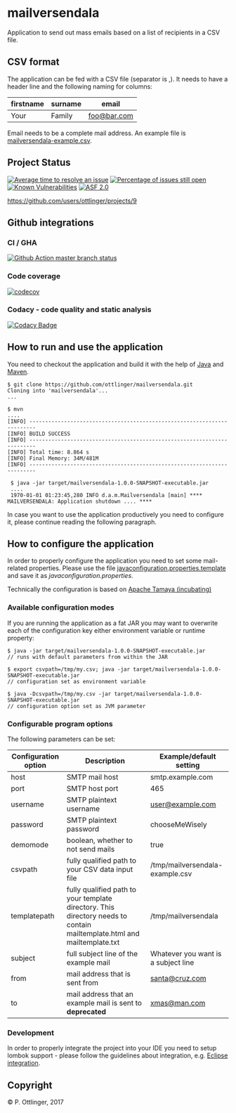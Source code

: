 # mailversendala

Application to send out mass emails based on a list of recipients in a CSV file.

## CSV format

The application can be fed with a CSV file (separator is ,). It needs to have a header line and the following naming for columns:

| firstname  | surname | email |
| --------------------- | ----------- | ----------------------- |
| Your | Family | foo@bar.com |

Email needs to be a complete mail address.
An example file is [mailversendala-example.csv](./src/test/resources/mailversendala-example.csv).

## Project Status

[![Average time to resolve an issue](http://isitmaintained.com/badge/resolution/ottlinger/mailversendala.svg)](http://isitmaintained.com/project/ottlinger/mailversendala "Average time to resolve an issue")
[![Percentage of issues still open](http://isitmaintained.com/badge/open/ottlinger/mailversendala.svg)](http://isitmaintained.com/project/ottlinger/mailversendala "Percentage of issues still open")
[![Known Vulnerabilities](https://snyk.io/test/github/ottlinger/mailversendala/badge.svg)](https://snyk.io/test/github/ottlinger/mailversendala)
[![ASF 2.0](https://img.shields.io/github/license/ottlinger/mailversendala.svg)](https://www.apache.org/licenses/LICENSE-2.0.html)

https://github.com/users/ottlinger/projects/9

## Github integrations
### CI / GHA

[![Github Action master branch status](https://github.com/ottlinger/mailversendala/actions/workflows/maven.yml/badge.svg?branch=master)](https://github.com/ottlinger/mailversendala/actions)

### Code coverage

[![codecov](https://codecov.io/gh/ottlinger/mailversendala/branch/master/graph/badge.svg)](https://codecov.io/gh/ottlinger/mailversendala)

### Codacy - code quality and static analysis

[![Codacy Badge](https://app.codacy.com/project/badge/Grade/f27ed60267144c1a88e12f0539ff9a6a)](https://www.codacy.com/gh/ottlinger/mailversendala/dashboard)
## How to run and use the application

You need to checkout the application and build it with the help of [Java](https://java.sun.com) and [Maven](https://maven.apache.org/).

```
$ git clone https://github.com/ottlinger/mailversendala.git
Cloning into 'mailversendala'...
...

$ mvn
....
[INFO] ------------------------------------------------------------------------
[INFO] BUILD SUCCESS
[INFO] ------------------------------------------------------------------------
[INFO] Total time: 8.864 s
[INFO] Final Memory: 34M/481M
[INFO] ------------------------------------------------------------------------

 $ java -jar target/mailversendala-1.0.0-SNAPSHOT-executable.jar
 ....
 1970-01-01 01:23:45,280 INFO d.a.m.Mailversendala [main] **** MAILVERSENDALA: Application shutdown .... ****

```

In case you want to use the application productively you need to configure it, please continue reading the following paragraph.

## How to configure the application

In order to properly configure the application you need to set some mail-related properties.
Please use the file [javaconfiguration.properties.template](./src/main/resources/META-INF/javaconfiguration.properties.template) and save it as *javaconfiguration.properties*.

Technically the configuration is based on [Apache Tamaya (incubating)](https://tamaya.apache.org)

### Available configuration modes

If you are running the application as a fat JAR you may want to overwrite each of the configuration key either environment variable or runtime property:
```
$ java -jar target/mailversendala-1.0.0-SNAPSHOT-executable.jar
// runs with default parameters from within the JAR

$ export csvpath=/tmp/my.csv; java -jar target/mailversendala-1.0.0-SNAPSHOT-executable.jar
// configuration set as environment variable

$ java -Dcsvpath=/tmp/my.csv -jar target/mailversendala-1.0.0-SNAPSHOT-executable.jar
// configuration option set as JVM parameter
```

### Configurable program options

The following parameters can be set:

| Configuration option  | Description | Example/default setting |
| --------------------- | ----------- | ----------------------- |
| host | SMTP mail host | smtp.example.com |
| port | SMTP host port | 465 |
| username | SMTP plaintext username | user@example.com |
| password | SMTP plaintext password | chooseMeWisely |
| demomode | boolean, whether to not send mails | true |
| csvpath | fully qualified path to your CSV data input file | /tmp/mailversendala-example.csv |
| templatepath | fully qualified path to your template directory. This directory needs to contain mailtemplate.html and mailtemplate.txt | /tmp/mailversendala |
| subject | full subject line of the example mail | Whatever you want is a subject line |
| from | mail address that is sent from | santa@cruz.com |
| to | mail address that an example mail is sent to **deprecated** | xmas@man.com |

### Development

In order to properly integrate the project into your IDE you need to setup lombok support -
please follow the guidelines about integration, e.g. [Eclipse integration](https://projectlombok.org/setup/eclipse).

## Copyright

&copy; P. Ottlinger, 2017
